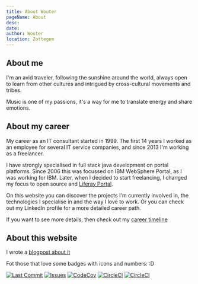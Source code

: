 ```yaml
---
title: About Wouter
pageName: About
desc:
date:
author: Wouter
location: Zottegem
---
```


## About me
I'm an avid traveler, following the sunshine around the world, always open to learn from other cultures and intrigued by cross-cultural movements and tribes.

Music is one of my passions, it's a way for me to translate energy and share emotions.

## About my career

My career as an IT consultant started in 1999. The first 14 years I worked as an employee for several IT service companies, and since 2013 I'm working as a freelancer.

I have strongly specialised in full stack java development on portal platforms.
Since 2006 this was focussed on IBM WebSphere Portal, as I was working for IBM.
Later, when I decided to start freelancing, I changed my focus to open source and [Liferay Portal](https://www.liferay.com/).

On this website you can discover the projects I'm currently involved in, the technologies I specialise in and the way I love to work.
Or you can check out my LinkedIn profile for a more detailed career path.

If you want to see more details, then check out my [career timeline](/#/career)


## About this website

I wrote a [blogpost about it](/#/blog/new-website)

Fot those that love some badges with icons and numbers: :D

<a href="https://github.com/vernaillen/vernaillen-website/commits/master"><img alt="Last Commit" src="https://badgen.net/github/last-commit/vernaillen/vernaillen-website?icon=github"></a>
<a href="https://github.com/vernaillen/vernaillen-website/issues"><img alt="Issues" src="https://badgen.net/github/open-issues/vernaillen/vernaillen-website?icon=github"></a>
<a href="https://codecov.io/gh/vernaillen/vernaillen-website" rel="nofollow"><img alt="CodeCov" src="https://badgen.net/codecov/c/github/vernaillen/vernaillen-website?icon=codecov"></a>
<a href="https://circleci.com/gh/vernaillen/vernaillen-website" rel="nofollow"><img alt="CircleCI" src="https://badgen.net/circleci/github/vernaillen/vernaillen-website?icon=circleci"></a>
<a href="https://www.vernaillen.dev" rel="nofollow"><img alt="CircleCI" src="https://badgen.net/uptime-robot/day/m784344425-1a8650bdb79223d01d1a32a1?icon=zeit&label=uptime @ zeit.co"></a>
